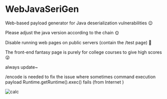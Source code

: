 # WebJavaSeriGen
Web-based payload generator for Java deserialization vulnerabilities 😉

Please adjust the java version according to the chain 🌞


Disable running web pages on public servers (contain the /test page) 🚫

The front-end fantasy page is purely for college courses to give high scores 😜

always update~

/encode is needed to fix the issue where sometimes command execution payload Runtime.getRuntime().exec() fails (from Internet )


![calc](https://github.com/user-attachments/assets/ecbe0cba-8a81-4e35-8eb6-a3d7b68819c6)
